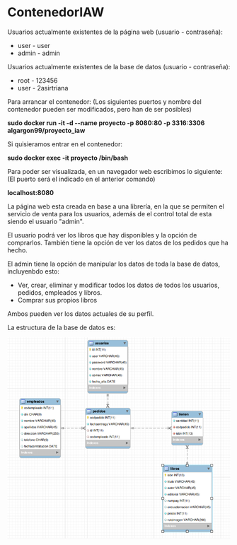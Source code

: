 # ContenedorIAW

Usuarios actualmente existentes de la página web (usuario - contraseña): 

- user - user
- admin - admin

Usuarios actualmente existentes de la base de datos (usuario - contraseña): 

- root - 123456
- user - 2asirtriana

Para arrancar el contenedor:
(Los siguientes puertos y nombre del contenedor pueden ser modificados, pero han de ser posibles)

**sudo docker run -it -d --name proyecto -p 8080:80 -p 3316:3306 algargon99/proyecto_iaw**

Si quisieramos entrar en el contenedor:

**sudo docker exec -it proyecto /bin/bash**

Para poder ser visualizada, en un navegador web escribimos lo siguiente:
(El puerto será el indicado en el anterior comando)

**localhost:8080**

La página web esta creada en base a una librería, en la que se permiten el servicio de venta para los usuarios,
además de el control total de esta siendo el usuario "admin".

El usuario podrá ver los libros que hay disponibles y la opción de comprarlos. 
También tiene la opción de ver los datos de los pedidos que ha hecho.

El admin tiene la opción de manipular los datos de toda la base de datos, incluyenbdo esto:

- Ver, crear, eliminar y modificar todos los datos de todos los usuarios, pedidos, empleados y libros.
- Comprar sus propios libros

Ambos pueden ver los datos actuales de su perfil.

La estructura de la base de datos es:

![alt text](https://raw.githubusercontent.com/algargon99/PROYECTO_IAW_GARCIA_GONZALEZ/master/imagenes/Base_de_datos.png)
